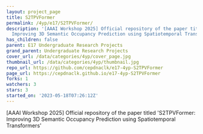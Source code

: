 ```yaml
---
layout: project_page
title: S2TPVFormer
permalink: /4yp/e17/S2TPVFormer/
description: '[AAAI Workshop 2025] Official repository of the paper titled ''S2TPVFormer:
  Improving 3D Semantic Occupancy Prediction using Spatiotemporal Transformers'''
has_children: false
parent: E17 Undergraduate Research Projects
grand_parent: Undergraduate Research Projects
cover_url: /data/categories/4yp/cover_page.jpg
thumbnail_url: /data/categories/4yp/thumbnail.jpg
repo_url: https://github.com/cepdnaclk/e17-4yp-S2TPVFormer
page_url: https://cepdnaclk.github.io/e17-4yp-S2TPVFormer
forks: 1
watchers: 3
stars: 3
started_on: '2023-05-18T07:26:12Z'
---
```


[AAAI Workshop 2025] Official repository of the paper titled 'S2TPVFormer: Improving 3D Semantic Occupancy Prediction using Spatiotemporal Transformers'